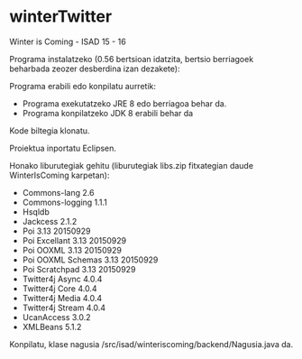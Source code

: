 # winterTwitter
Winter is Coming - ISAD 15 - 16

Programa instalatzeko (0.56 bertsioan idatzita, bertsio berriagoek beharbada zeozer desberdina izan dezakete):

Programa erabili edo konpilatu aurretik:
- Programa exekutatzeko JRE 8 edo berriagoa behar da.
- Programa konpilatzeko JDK 8 erabili behar da

Kode biltegia klonatu.

Proiektua inportatu Eclipsen.

Honako liburutegiak gehitu (liburutegiak libs.zip fitxategian daude WinterIsComing karpetan):
- Commons-lang 2.6
- Commons-logging 1.1.1
- Hsqldb
- Jackcess 2.1.2
- Poi 3.13 20150929
- Poi Excellant 3.13 20150929
- Poi OOXML 3.13 20150929
- Poi OOXML Schemas 3.13 20150929
- Poi Scratchpad 3.13 20150929
- Twitter4j Async 4.0.4
- Twitter4j Core 4.0.4
- Twitter4j Media 4.0.4
- Twitter4j Stream 4.0.4
- UcanAccess 3.0.2
- XMLBeans 5.1.2

Konpilatu, klase nagusia /src/isad/winteriscoming/backend/Nagusia.java da.
